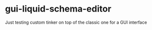 # gui-liquid-schema-editor
Just testing custom tinker on top of the classic one for a GUI interface
